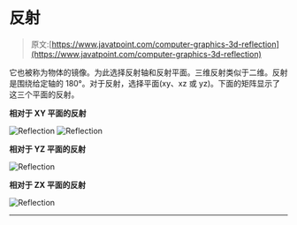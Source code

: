 # 反射

> 原文:[https://www.javatpoint.com/computer-graphics-3d-reflection](https://www.javatpoint.com/computer-graphics-3d-reflection)

它也被称为物体的镜像。为此选择反射轴和反射平面。三维反射类似于二维。反射是围绕给定轴的 180°。对于反射，选择平面(xy、xz 或 yz)。下面的矩阵显示了这三个平面的反射。

**相对于 XY 平面的反射**

![Reflection](../Images/ab6d00bfd0fcd31ded7ce5ef2741acdf.png)
![Reflection](../Images/091ff689b1164c413cd4ca257b8bdd3b.png)

**相对于 YZ 平面的反射**

![Reflection](../Images/cc6df27cdbad9fb131676e24d42a9e06.png)

**相对于 ZX 平面的反射**

![Reflection](../Images/3f6d04cb1977ecf0e6130f8da56b8967.png)

* * *